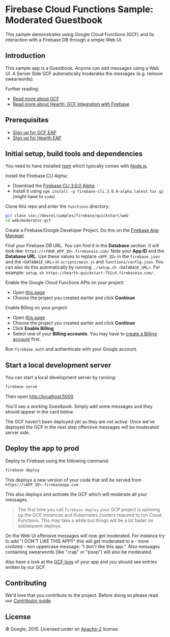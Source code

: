 # Firebase Cloud Functions Sample: Moderated Guestbook

This sample demonstrates using Google Cloud Functions (GCF) and its interaction with a Firebase DB through a simple Web UI.

## Introduction

This sample app is a Guestbook. Anyone can add messages using a Web UI.
A Server Side GCF automatically moderates the messages (e.g. remove swearwords).

Further reading:

 - [Read more about GCF](https://sites.google.com/a/google.com/apheleia/)
 - [Read more about Hearth: GCF integration with Firebase](https://sites.google.com/a/google.com/hearth/home)


## Prerequisites

 - [Sign up for GCF EAP](http://go/apheleia-alpha-signup-internal)
 - [Sign up for Hearth EAP](http://go/hearth-alpha-signup)


## Initial setup, build tools and dependencies

You need to have installed [npm](https://www.npmjs.com/) which typically comes with [Node.js](https://nodejs.org).

Install the Firebase CLI Alpha:

 - Download the [Firebase CLI 3.0.0 Alpha](https://developers.google.com/firebase/downloads/firebase-cli.3.0.0-alpha.latest.tar.gz)
 - Install it using `npm install -g firebase-cli.3.0.0-alpha.latest.tar.gz` (might have to `sudo`)

Clone this repo and enter the `functions` directory:

```bash
git clone sso://devrel/samples/firebase/quickstart/web
cd web/moderator-gcf
```

Create a Firebase/Google Developer Project. Do this on the [Firebase App Manager](http://go/appmanager-staging)

Find your Firebase DB URL. You can find it in the **Database** section. It will look like:
`https://<YOUR_APP_ID>.firebaseio.com/` Note your **App ID** and the **Database URL**.
Use these values to replace `<APP_ID>` in the `firebase.json` and the `<DATABASE_URL>` in `scripts/main.js` and `functions/config.json`.
You can also do this automatically by running: `./setup.sh <DATABASE_URL>`. For example: `setup.sh https://hearth-quickstart-752c4.firebaseio.com/`.

Enable the Google Cloud Functions APIs on your project:

 - Open [this page](https://console.developers.google.com/flows/enableapi?apiid=cloudfunctions,container,compute_component,storage_component,pubsub,logging)
 - Choose the project you created earlier and click **Continue**

Enable Billing on your project:

 - Open [this page](https://console.developers.google.com/project/_/settings)
 - Choose the project you created earlier and click **Continue**
 - Click **Enable Billing**
 - Select one of your **Billing accounts**. You may have to [create a Billing account](https://pantheon.corp.google.com/billing/create) first.

Run `firebase auth` and authenticate with your Google account.


## Start a local development server

You can start a local development server by running:

```bash
firebase serve
```

Then open [http://localhost:5000](http://localhost:5000)

You'll see a working Guestbook. Simply add some messages and they should appear in the card below.

The GCF haven't been deployed yet so they are not active. Once we've deployed the GCF in the next step offensive messages will be moderated server side.


## Deploy the app to prod

Deploy to Firebase using the following command:

```bash
firebase deploy
```

This deploys a new version of your code that will be served from `https://<APP_ID>.firebaseapp.com`

This also deploys and activate the GCF which will moderate all your messages.

> The first time you call `firebase deploy` your GCP project is spinning up the GCE instances and Kubernetes clusters required to run Cloud Functions. This may take a while but things will be a lot faster on subsequent deploys.

On the Web UI offensive messages will now get moderated. For instance try to add "I DON'T LIKE THIS APP!!" this will get moderated to a - more civilized - non uppercase message: "I don't like this app.". Also messages containing swearwords (like "crap" or "poop") will also be moderated.

Also have a look at the [GCF logs](https://console.developers.google.com/project/_/logs?service=compute.googleapis.com&key1&key2&logName&minLogLevel=0&expandAll=false&advancedFilter=metadata.serviceName%3D"compute.googleapis.com"%20log:"_default_worker") of your app and you should see entries written by our GCF.


## Contributing

We'd love that you contribute to the project. Before doing so please read our [Contributor guide](../CONTRIBUTING.md).


## License

© Google, 2015. Licensed under an [Apache-2](../LICENSE) license.
